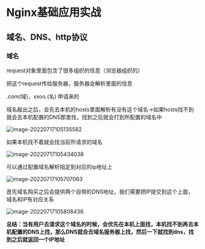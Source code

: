 # Nginx基础应用实战





## 域名、DNS、http协议



### 域名

request对象里面包含了很多组织的信息（浏览器组织的）

把这个request传给服务器，服务器会解析里面的信息

.com(域)，xxoo.(名) 申请来的



域名敲出之后，会先去本机的hosts里面解析有没有这个域名->如果hosts找不到就会去本机配置的DNS那里找，找到之后就会打到所配置的域名中

![image-20220717105135582](https://lyx-study-note-image.oss-cn-shenzhen.aliyuncs.com/img/image-20220717105135582.png) 

如果本机找不着就会找当前所请求的域名

![image-20220717105434038](https://lyx-study-note-image.oss-cn-shenzhen.aliyuncs.com/img/image-20220717105434038.png) 

可以通过配置域名解析指定到对应的ip地址上

![image-20220717105707063](https://lyx-study-note-image.oss-cn-shenzhen.aliyuncs.com/img/image-20220717105707063.png) 

首先域名购买之后会提供两个自带的DNS地址，我们需要把IP提交到这个上面，域名和IP有对应关系

![image-20220717105808436](https://lyx-study-note-image.oss-cn-shenzhen.aliyuncs.com/img/image-20220717105808436.png) 

**总结：当有用户去请求这个域名的时候，会优先在本机上面找，本机找不到再去本机配置的DNS上找，那么DNS就会去域名服务器上找，然后一下就找到dns，找到之后就返回一个IP地址**



































































































































































